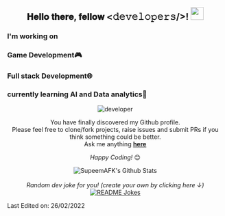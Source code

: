 <div>
<h2 align="center"> 𝐇𝐞𝐥𝐥𝐨 𝐭𝐡𝐞𝐫𝐞, 𝐟𝐞𝐥𝐥𝐨𝐰 <𝚍𝚎𝚟𝚎𝚕𝚘𝚙𝚎𝚛𝚜/>! <img src="https://avatars.githubusercontent.com/u/83326313?s=400&u=34e1bed56dc22ca0149cda43b49c0e4e63850f13&v=4" width="30px"></h2>
 <h3>I'm working on</h3>
 <h3> Game Development🎮</h5>
 <h3> Full stack Development🌐</h5>
 <h3> currently learning AI and Data analytics🤖</h5>
</div>

<div align="center" width="50">
<img src="https://i.pinimg.com/originals/e4/26/70/e426702edf874b181aced1e2fa5c6cde.gif" alt="developer" />

</div>

<div align="center">

You have finally discovered my Github profile. <br>
Please feel free to clone/fork projects, raise issues and submit PRs if you think something could be better. <br>
Ask me anything <a href="https://github.com/SupeemAFK/SupeemAFK/issues/new"><b>here</b></a><br>

<i>Happy Coding!</i> 😊

</div>

<div align="center">

<img align="center" src="https://github-readme-stats.vercel.app/api?username=SupeemAFK&include_all_commits=true&count_private=true&show_icons=true&line_height=20&title_color=7A7ADB&icon_color=2234AE&text_color=D3D3D3&bg_color=0,000000,130F40" alt="SupeemAFK's Github Stats">

</br>
</br>
<i>Random dev joke for you! (create your own by clicking here ↓)</i><br>
<a href="https://readme-jokes.vercel.app"><img align="center" src="https://readme-jokes.vercel.app/api" alt="README Jokes"></a>


</div>


Last Edited on: 26/02/2022
